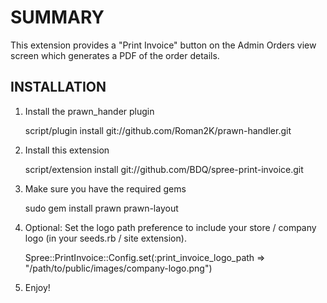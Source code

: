 SUMMARY
=======

This extension provides a "Print Invoice" button on the Admin Orders view screen which generates a PDF of the order details.

 
INSTALLATION
------------

1. Install the prawn_hander plugin

      script/plugin install git://github.com/Roman2K/prawn-handler.git
      
2. Install this extension

      script/extension install git://github.com/BDQ/spree-print-invoice.git

3. Make sure you have the required gems

      sudo gem install prawn prawn-layout
      
4. Optional: Set the logo path preference to include your store / company logo (in your seeds.rb / site extension).

      Spree::PrintInvoice::Config.set(:print_invoice_logo_path => "/path/to/public/images/company-logo.png")

5. Enjoy!


